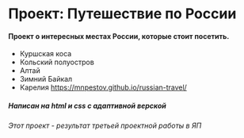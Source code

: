 # Проект: Путешествие по России

#### Проект о интересных местах России, которые стоит посетить.
* Куршская коса
* Кольский полуостров
* Алтай
* Зимний Байкал
* Карелия
https://mnpestov.github.io/russian-travel/
##### Написан на html и css с адаптивной верской
###### Этот проект - результат третьей проектной работы в ЯП